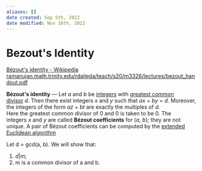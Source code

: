 ```yaml
---
aliases: []
date created: Sep 5th, 2022
date modified: Nov 16th, 2022
---
```


# Bezout's Identity
[Bézout's identity - Wikipedia](https://en.wikipedia.org/wiki/B%C3%A9zout's_identity?utm_source=pocket_mylist#Proof)  
[ramanujan.math.trinity.edu/rdaileda/teach/s20/m3326/lectures/bezout_handout.pdf](http://ramanujan.math.trinity.edu/rdaileda/teach/s20/m3326/lectures/bezout_handout.pdf)

**Bézout's identity** — Let _a_ and _b_ be [integers](https://en.wikipedia.org/wiki/Integer "Integer") with [greatest common divisor](https://en.wikipedia.org/wiki/Greatest_common_divisor "Greatest common divisor") _d_. Then there exist integers _x_ and _y_ such that _ax_ + _by_ = _d_. Moreover, the integers of the form _az_ + _bt_ are exactly the multiples of _d_.  
Here the greatest common divisor of 0 and 0 is taken to be 0. The integers _x_ and _y_ are called **Bézout coefficients** for (_a_, _b_); they are not unique. A pair of Bézout coefficients can be computed by the [extended Euclidean algorithm](https://en.wikipedia.org/wiki/Extended_Euclidean_algorithm "Extended Euclidean algorithm")

Let d = gcd(a, b). We will show that: 
1. $d|m$; 
2. m is a common divisor of a and b.

